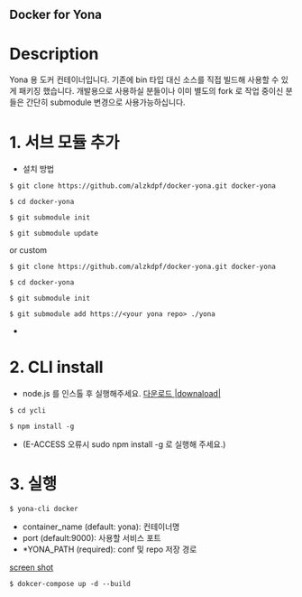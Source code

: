 Docker for Yona
---

# Description

Yona 용 도커 컨테이너입니다. 기존에 bin 타입 대신 소스를 직접 빌드해 사용할 수 있게 패키징 했습니다.
개발용으로 사용하실 분들이나 이미 별도의 fork 로 작업 중이신 분들은 간단히 submodule 변경으로 사용가능하십니다.

# 1. 서브 모듈 추가 

* 설치 방법
```
$ git clone https://github.com/alzkdpf/docker-yona.git docker-yona

$ cd docker-yona

$ git submodule init

$ git submodule update
```
or custom

```
$ git clone https://github.com/alzkdpf/docker-yona.git docker-yona

$ cd docker-yona

$ git submodule init

$ git submodule add https://<your yona repo> ./yona
```

* 

# 2. CLI install

* node.js 를 인스톨 후 실행해주세요. 
[다운로드 |downaload|](https://nodejs.org/ko/download/current/)
```
$ cd ycli

$ npm install -g

```
* (E-ACCESS 오류시 sudo npm install -g 로 실행해 주세요.)

# 3. 실행

```
$ yona-cli docker
```
- container_name (default: yona): 컨테이너명 
- port (default:9000): 사용할 서비스 포트
- *YONA_PATH (required): conf 및 repo 저장 경로

[screen shot](https://youtu.be/sXz55TCA9vs)

```
$ dokcer-compose up -d --build
```

